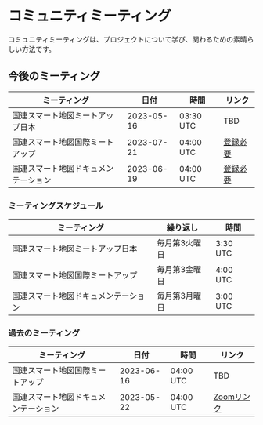# コミュニティミーティング

コミュニティミーティングは、プロジェクトについて学び、関わるための素晴らしい方法です。

## 今後のミーティング
|ミーティング| 日付 | 時間 | リンク |
|-------|------|------|------|
|国連スマート地図ミートアップ日本|2023-05-16|03:30 UTC|TBD|
|国連スマート地図国際ミートアップ|2023-07-21|04:00 UTC|[登録必要](https://ucla.zoom.us/meeting/register/tJcoc-mvrTovG920aIcgb-64RaKdVWKTb1Ik)|
|国連スマート地図ドキュメンテーション|2023-06-19|04:00 UTC|[登録必要](https://ucla.zoom.us/meeting/register/tJUrcO-pqjsiEtQZccTcBHfbeISlnexdxe4Z)|



### ミーティングスケジュール
| ミーティング | 繰り返し | 時間 |
|---------|------------|------|
|国連スマート地図ミートアップ日本|毎月第3火曜日|3:30 UTC|
|国連スマート地図国際ミートアップ|毎月第3金曜日|4:00 UTC|
|国連スマート地図ドキュメンテーション|毎月第3月曜日|3:00 UTC|

### 過去のミーティング
|ミーティング| 日付 | 時間 | リンク |
|-------|------|------|------|
|国連スマート地図国際ミートアップ|2023-06-16|04:00 UTC|TBD|
|国連スマート地図ドキュメンテーション|2023-05-22|04:00 UTC|[Zoomリンク](https://ucla.zoom.us/j/93249046195)|

